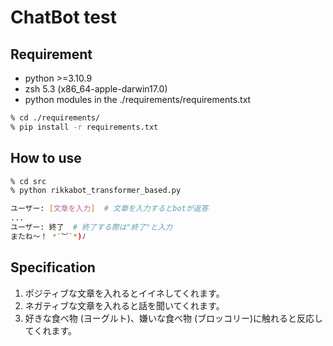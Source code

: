 # ChatBot test

## Requirement

- python >=3.10.9
- zsh 5.3 (x86_64-apple-darwin17.0)
- python modules in the ./requirements/requirements.txt

```sh
% cd ./requirements/
% pip install -r requirements.txt
```


## How to use

```sh
% cd src
% python rikkabot_transformer_based.py

ユーザー: [文章を入力]  # 文章を入力するとbotが返答
...
ユーザー: 終了  # 終了する際は"終了"と入力
またね〜！ *˙︶˙*)ﾉ

```

## Specification

1. ポジティブな文章を入れるとイイネしてくれます。
2. ネガティブな文章を入れると話を聞いてくれます。
3. 好きな食べ物 (ヨーグルト)、嫌いな食べ物 (ブロッコリー)に触れると反応してくれます。

